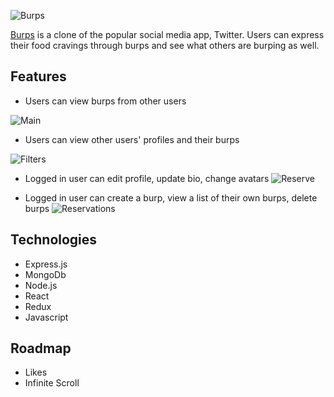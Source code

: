![Burps](https://raw.githubusercontent.com/Vanchen07/Pick-a-Table/master/app/assets/images/logo.png)

[Burps](https://burp-burp.herokuapp.com/#/) is a clone of the popular social media app, Twitter. Users can express their food cravings through burps and see what others are burping as well.

## Features

* Users can view burps from other users

![Main](app/assets/images/main.png)

* Users can view other users' profiles and their burps

![Filters](app/assets/images/filters.png)

* Logged in user can edit profile, update bio, change avatars
![Reserve](app/assets/images/reserve.png)

* Logged in user can create a burp, view a list of their own burps, delete burps
![Reservations](app/assets/images/reservations.png)

## Technologies
* Express.js
* MongoDb
* Node.js
* React
* Redux
* Javascript

## Roadmap
* Likes
* Infinite Scroll
